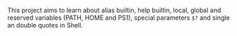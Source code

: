 This project aims to learn about alias builtin, help builtin, local, global and reserved variables (PATH, HOME and PS1), special parameters `$?` and single an double quotes in Shell.
